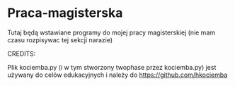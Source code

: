 # Praca-magisterska

Tutaj będą wstawiane programy do mojej pracy magisterskiej (nie mam czasu rozpisywac tej sekcji narazie)


CREDITS: 


Plik kociemba.py (i w tym stworzony twophase przez kociemba.py) jest używany do celów edukacyjnych i należy do https://github.com/hkociemba
